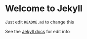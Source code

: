 # Welcome to Jekyll
Just edit `README.md` to change this

See the [Jekyll docs](//jekyllrb.com/docs/) for edit info
